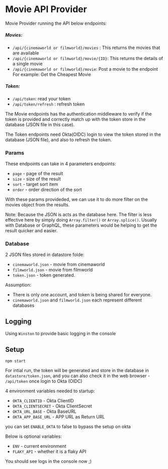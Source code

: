 
# Movie API Provider

Movie Provider running the API below endpoints:

##### Movies:
* `/api/{cinemaworld or filmworld}/movies` : This returns the movies that are available
* `/api/{cinemaworld or filmworld}/movie/{ID}`: This returns the details of a single movie
* `/api/{cinemaworld or filmworld}/movie`: Post a movie to the endpoint
For example: Get the Cheapest Movie

##### Token:
* `/api/token`: read your token 
* `/api/token/refresh` : refresh token

The Movie endpoints has the authentication middleware to verify if the token is provided and correctly match up with the token store in the database (JSON file in this case).

The Token endpoints need Okta(OIDC) login to view the token stored in the database (JSON file), and also to refresh the token.

### Params

These endpoints can take in 4 parameters endpoints:
* `page` - page of the result
* `size` - size of the result
* `sort` - target sort item
* `order` - order direction of the sort

With these params provideded, we can use it to do more filter on the movies object from the results.

Note: Because the JSON is acts as the database here. The filter is less effective here by simply doing `Array.filter()` or `Array.splice()`. Usually with Database or GraphQL, these parameters would be helping to get the result quicker and easier.

### Database

2 JSON files stored in datastore folde:
* `cinemaworld.json` - movie from cinemaworld
* `filmworld.json` - movie from filmworld
* `token.json` - token generated.

Assumption: 
* There is only one account, and token is being shared for everyone.
* `cinemaworld.json` and `filmworld.json` each represent different databases

## Logging

Using `Winston` to provide basic logging in the console

## Setup

```
npm start
```

For intial run, the token will be generated and store in the database in `datastore/token.json`, and you can also check it in the web browser - `/api/token` once login to Okta (OIDC)


4 environment variables needed to startup:

* `OKTA_CLIENTID` - Okta ClientID
* `OKTA_CLIENTSECRET` - Okta ClientSecret
* `OKTA_URL_BASE` - Okta BaseURL
* `OKTA_APP_BASE_URL` - APP URL as Return URL

you can set `ENABLE_OKTA` to false to bypass the setup on okta


Below is optional variables:

* `ENV` - current environment
* `FLAKY_API` - whether it is a flaky API

You should see logs in the console now ;)

